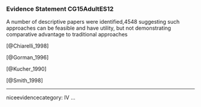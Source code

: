 ### Evidence Statement CG15AdultES12
A number of descriptive papers were identified,4548 suggesting such approaches can be feasible and have utility, but not demonstrating comparative advantage to traditional approaches

[@Chiarelli_1998]

[@Gorman_1996]

[@Kucher_1990]

[@Smith_1998]

---
niceevidencecategory: IV
...


